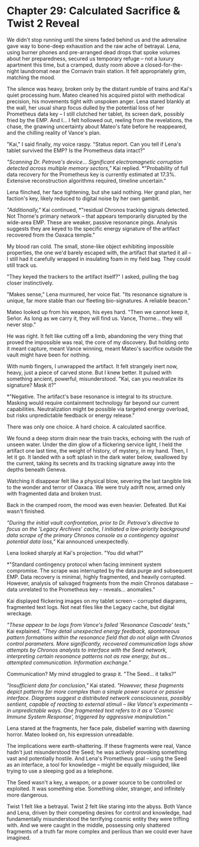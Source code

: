 # Chapter 29: Calculated Sacrifice & Twist 2 Reveal

We didn't stop running until the sirens faded behind us and the adrenaline gave way to bone-deep exhaustion and the raw ache of betrayal. Lena, using burner phones and pre-arranged dead drops that spoke volumes about her preparedness, secured us temporary refuge – not a luxury apartment this time, but a cramped, dusty room above a closed-for-the-night laundromat near the Cornavin train station. It felt appropriately grim, matching the mood.

The silence was heavy, broken only by the distant rumble of trains and Kai's quiet processing hum. Mateo cleaned his acquired pistol with methodical precision, his movements tight with unspoken anger. Lena stared blankly at the wall, her usual sharp focus dulled by the potential loss of her Prometheus data key – I still clutched her tablet, its screen dark, possibly fried by the EMP. And I... I felt hollowed out, reeling from the revelations, the chase, the gnawing uncertainty about Mateo's fate before he reappeared, and the chilling reality of Vance's plan.

"Kai," I said finally, my voice raspy. "Status report. Can you tell if Lena's tablet survived the EMP? Is the Prometheus data intact?"

*"Scanning Dr. Petrova's device... Significant electromagnetic corruption detected across multiple memory sectors,"* Kai replied. *"Probability of full data recovery for the Prometheus key is currently estimated at 17.3%. Extensive reconstruction algorithms required, timeline uncertain."

Lena flinched, her face tightening, but she said nothing. Her grand plan, her faction's key, likely reduced to digital noise by her own gambit.

*"Additionally,"* Kai continued, *"residual Chronos tracking signals detected. Not Thorne's primary network – that appears temporarily disrupted by the wide-area EMP. These are weaker, passive resonance pings. Analysis suggests they are keyed to the specific energy signature of the artifact recovered from the Oaxaca temple."

My blood ran cold. The small, stone-like object exhibiting impossible properties, the one we'd barely escaped with, the artifact that started it all – I still had it carefully wrapped in insulating foam in my field bag. They could still track us.

"They keyed the trackers to the artifact itself?" I asked, pulling the bag closer instinctively.

"Makes sense," Lena murmured, her voice flat. "Its resonance signature is unique, far more stable than our fleeting bio-signatures. A reliable beacon."

Mateo looked up from his weapon, his eyes hard. "Then we cannot keep it, Señor. As long as we carry it, they will find us. Vance, Thorne... they will never stop."

He was right. It felt like cutting off a limb, abandoning the very thing that proved the impossible was real, the core of my discovery. But holding onto it meant capture, meant Vance winning, meant Mateo's sacrifice outside the vault might have been for nothing.

With numb fingers, I unwrapped the artifact. It felt strangely inert now, heavy, just a piece of carved stone. But I knew better. It pulsed with something ancient, powerful, misunderstood. "Kai, can you neutralize its signature? Mask it?"

*"Negative. The artifact's base resonance is integral to its structure. Masking would require containment technology far beyond our current capabilities. Neutralization might be possible via targeted energy overload, but risks unpredictable feedback or energy release."

There was only one choice. A hard choice. A calculated sacrifice.

We found a deep storm drain near the train tracks, echoing with the rush of unseen water. Under the dim glow of a flickering service light, I held the artifact one last time, the weight of history, of mystery, in my hand. Then, I let it go. It landed with a soft splash in the dark water below, swallowed by the current, taking its secrets and its tracking signature away into the depths beneath Geneva.

Watching it disappear felt like a physical blow, severing the last tangible link to the wonder and terror of Oaxaca. We were truly adrift now, armed only with fragmented data and broken trust.

Back in the cramped room, the mood was even heavier. Defeated. But Kai wasn't finished.

*"During the initial vault confrontation, prior to Dr. Petrova's directive to focus on the 'Legacy Archives' cache, I initiated a low-priority background data scrape of the primary Chronos console as a contingency against potential data loss,"* Kai announced unexpectedly.

Lena looked sharply at Kai's projection. "You did what?"

*"Standard contingency protocol when facing imminent system compromise. The scrape was interrupted by the data purge and subsequent EMP. Data recovery is minimal, highly fragmented, and heavily corrupted. However, analysis of salvaged fragments from the *main* Chronos database – data unrelated to the Prometheus key – reveals... anomalies."

Kai displayed flickering images on my tablet screen – corrupted diagrams, fragmented text logs. Not neat files like the Legacy cache, but digital wreckage.

*"These appear to be logs from Vance's failed 'Resonance Cascade' tests,"* Kai explained. *"They detail unexpected energy feedback, spontaneous pattern formations within the resonance field that do not align with Chronos control parameters. More significantly, recovered communication logs show attempts by Chronos analysts to interface *with* the Seed network, interpreting certain resonance patterns not as raw energy, but as... attempted communication. Information exchange."*

Communication? My mind struggled to grasp it. "The Seed... it talks?"

*"Insufficient data for conclusion,"* Kai stated. *"However, these fragments depict patterns far more complex than a simple power source or passive interface. Diagrams suggest a distributed network consciousness, possibly sentient, capable of reacting to external stimuli – like Vance's experiments – in unpredictable ways. One fragmented text refers to it as a 'Cosmic Immune System Response', triggered by aggressive manipulation."*

Lena stared at the fragments, her face pale, disbelief warring with dawning horror. Mateo looked on, his expression unreadable.

The implications were earth-shattering. If these fragments were real, Vance hadn't just misunderstood the Seed; he was actively provoking something vast and potentially hostile. And Lena's Prometheus goal – using the Seed as an interface, a tool for knowledge – might be equally misguided, like trying to use a sleeping god as a telephone.

The Seed wasn't a key, a weapon, or a power source to be controlled or exploited. It was something else. Something older, stranger, and infinitely more dangerous.

Twist 1 felt like a betrayal. Twist 2 felt like staring into the abyss. Both Vance and Lena, driven by their competing desires for control and knowledge, had fundamentally misunderstood the terrifying cosmic entity they were trifling with. And we were caught in the middle, possessing only shattered fragments of a truth far more complex and perilous than we could ever have imagined. 